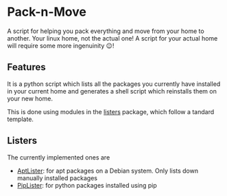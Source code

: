 Pack-n-Move
===========

A script for helping you pack everything and move from your home to another. 
Your linux home, not the actual one!
A script for your actual home will require some more ingenuinity :wink:!

Features
--------

It is a python script which lists all the packages you currently have 
installed in your current home and generates a shell script which reinstalls 
them on your new home.

This is done using modules in the [listers](listers/) package, which follow a tandard template.

Listers
-------

The currently implemented ones are

 - [AptLister](listers/apt.py): for apt packages on a Debian system. Only lists down manually installed packages
 - [PipLister](listers/pip.py): for python packages installed using pip
